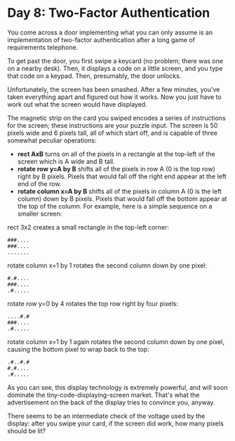 # Day 8: Two-Factor Authentication

You come across a door implementing what you can only assume is an implementation of two-factor authentication after a long game of requirements telephone.

To get past the door, you first swipe a keycard (no problem; there was one on a nearby desk). Then, it displays a code on a little screen, and you type that code on a keypad. Then, presumably, the door unlocks.

Unfortunately, the screen has been smashed. After a few minutes, you've taken everything apart and figured out how it works. Now you just have to work out what the screen would have displayed.

The magnetic strip on the card you swiped encodes a series of instructions for the screen; these instructions are your puzzle input. The screen is 50 pixels wide and 6 pixels tall, all of which start off, and is capable of three somewhat peculiar operations:
* **rect AxB** turns on all of the pixels in a rectangle at the top-left of the screen which is A wide and B tall.
* **rotate row y=A by B** shifts all of the pixels in row A (0 is the top row) right by B pixels. Pixels that would fall off the right end appear at the left end of the row.
* **rotate column x=A by B** shifts all of the pixels in column A (0 is the left column) down by B pixels. Pixels that would fall off the bottom appear at the top of the column.
For example, here is a simple sequence on a smaller screen:

rect 3x2 creates a small rectangle in the top-left corner:
```
###....
###....
.......
```

rotate column x=1 by 1 rotates the second column down by one pixel:
```
#.#....
###....
.#.....
```

rotate row y=0 by 4 rotates the top row right by four pixels:
```
....#.#
###....
.#.....
```

rotate column x=1 by 1 again rotates the second column down by one pixel, causing the bottom pixel to wrap back to the top:
```
.#..#.#
#.#....
.#.....
```

As you can see, this display technology is extremely powerful, and will soon dominate the tiny-code-displaying-screen market. That's what the advertisement on the back of the display tries to convince you, anyway.

There seems to be an intermediate check of the voltage used by the display: after you swipe your card, if the screen did work, how many pixels should be lit?
